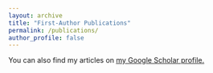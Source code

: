 ```yaml
---
layout: archive
title: "First-Author Publications"
permalink: /publications/
author_profile: false
---
```


<!--{% if author.googlescholar %} -->
  You can also find my articles on <u><a href="{{https://scholar.google.com/citations?user=3ubVhAMAAAAJ&hl=en}}">my Google Scholar profile</a>.</u>
<!--{% endif %}-->

<!--
{% include base_path %}

{% for post in site.publications reversed %}
  {% include archive-single.html %}
{% endfor %}
-->
